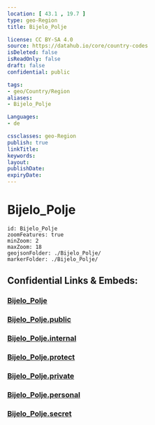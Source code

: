 ```yaml
---
location: [ 43.1 , 19.7 ] 
type: geo-Region
title: Bijelo_Polje

license: CC BY-SA 4.0
source: https://datahub.io/core/country-codes
isDeleted: false
isReadOnly: false
draft: false
confidential: public

tags:
- geo/Country/Region
aliases:
- Bijelo_Polje

Languages:
- de

cssclasses: geo-Region
publish: true
linkTitle: 
keywords: 
layout: 
publishDate: 
expiryDate: 
---
```


# Bijelo_Polje

```leaflet
id: Bijelo_Polje
zoomFeatures: true 
minZoom: 2 
maxZoom: 18
geojsonFolder: ./Bijelo_Polje/
markerFolder: ./Bijelo_Polje/
```


## Confidential Links & Embeds: 

### [Bijelo_Polje](/_Standards/Earth/Continent/Europe/Europe~South/Montenegro/Municipalities~Montenegro/Bijelo_Polje.md) 

### [Bijelo_Polje.public](/_public/Earth/Continent/Europe/Europe~South/Montenegro/Municipalities~Montenegro/Bijelo_Polje.public.md) 

### [Bijelo_Polje.internal](/_internal/Earth/Continent/Europe/Europe~South/Montenegro/Municipalities~Montenegro/Bijelo_Polje.internal.md) 

### [Bijelo_Polje.protect](/_protect/Earth/Continent/Europe/Europe~South/Montenegro/Municipalities~Montenegro/Bijelo_Polje.protect.md) 

### [Bijelo_Polje.private](/_private/Earth/Continent/Europe/Europe~South/Montenegro/Municipalities~Montenegro/Bijelo_Polje.private.md) 

### [Bijelo_Polje.personal](/_personal/Earth/Continent/Europe/Europe~South/Montenegro/Municipalities~Montenegro/Bijelo_Polje.personal.md) 

### [Bijelo_Polje.secret](/_secret/Earth/Continent/Europe/Europe~South/Montenegro/Municipalities~Montenegro/Bijelo_Polje.secret.md)

